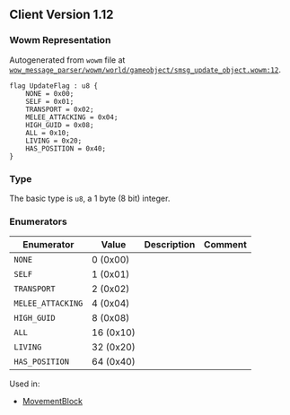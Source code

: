 ## Client Version 1.12

### Wowm Representation

Autogenerated from `wowm` file at [`wow_message_parser/wowm/world/gameobject/smsg_update_object.wowm:12`](https://github.com/gtker/wow_messages/tree/main/wow_message_parser/wowm/world/gameobject/smsg_update_object.wowm#L12).

```rust,ignore
flag UpdateFlag : u8 {
    NONE = 0x00;
    SELF = 0x01;
    TRANSPORT = 0x02;
    MELEE_ATTACKING = 0x04;
    HIGH_GUID = 0x08;
    ALL = 0x10;
    LIVING = 0x20;
    HAS_POSITION = 0x40;
}
```
### Type
The basic type is `u8`, a 1 byte (8 bit) integer.
### Enumerators
| Enumerator | Value  | Description | Comment |
| --------- | -------- | ----------- | ------- |
| `NONE` | 0 (0x00) |  |  |
| `SELF` | 1 (0x01) |  |  |
| `TRANSPORT` | 2 (0x02) |  |  |
| `MELEE_ATTACKING` | 4 (0x04) |  |  |
| `HIGH_GUID` | 8 (0x08) |  |  |
| `ALL` | 16 (0x10) |  |  |
| `LIVING` | 32 (0x20) |  |  |
| `HAS_POSITION` | 64 (0x40) |  |  |

Used in:
* [MovementBlock](movementblock.md)
